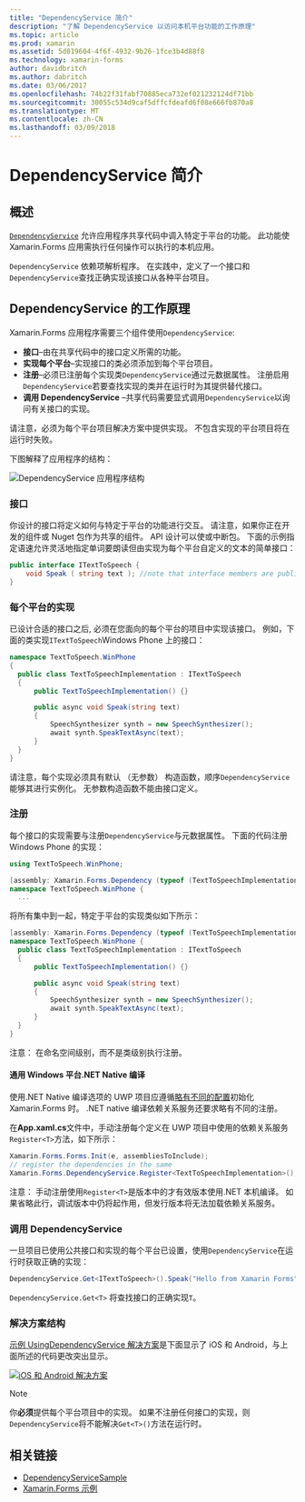 ```yaml
---
title: "DependencyService 简介"
description: "了解 DependencyService 以访问本机平台功能的工作原理"
ms.topic: article
ms.prod: xamarin
ms.assetid: 5d019604-4f6f-4932-9b26-1fce3b4d88f8
ms.technology: xamarin-forms
author: davidbritch
ms.author: dabritch
ms.date: 03/06/2017
ms.openlocfilehash: 74b22f31fabf70885eca732ef021232124df71bb
ms.sourcegitcommit: 30055c534d9caf5dffcfdeafd6f08e666fb870a8
ms.translationtype: MT
ms.contentlocale: zh-CN
ms.lasthandoff: 03/09/2018
---
```

# <a name="introduction-to-dependencyservice"></a>DependencyService 简介

## <a name="overview"></a>概述

[`DependencyService`](https://developer.xamarin.com/api/type/Xamarin.Forms.DependencyService/) 允许应用程序共享代码中调入特定于平台的功能。 此功能使 Xamarin.Forms 应用需执行任何操作可以执行的本机应用。

`DependencyService` 依赖项解析程序。 在实践中，定义了一个接口和`DependencyService`查找正确实现该接口从各种平台项目。

## <a name="how-dependencyservice-works"></a>DependencyService 的工作原理

Xamarin.Forms 应用程序需要三个组件使用`DependencyService`:

- **接口**&ndash;由在共享代码中的接口定义所需的功能。
- **实现每个平台**&ndash;实现接口的类必须添加到每个平台项目。
- **注册**&ndash;必须已注册每个实现类`DependencyService`通过元数据属性。 注册启用`DependencyService`若要查找实现的类并在运行时为其提供替代接口。
- **调用 DependencyService** &ndash;共享代码需要显式调用`DependencyService`以询问有关接口的实现。

请注意，必须为每个平台项目解决方案中提供实现。 不包含实现的平台项目将在运行时失败。

下图解释了应用程序的结构：

![](introduction-images/overview-diagram.png "DependencyService 应用程序结构")

### <a name="interface"></a>接口

你设计的接口将定义如何与特定于平台的功能进行交互。 请注意，如果你正在开发的组件或 Nuget 包作为共享的组件。 API 设计可以使或中断包。 下面的示例指定语速允许灵活地指定单词要朗读但由实现为每个平台自定义的文本的简单接口：

```csharp
public interface ITextToSpeech {
    void Speak ( string text ); //note that interface members are public by default
}
```

### <a name="implementation-per-platform"></a>每个平台的实现

已设计合适的接口之后, 必须在您面向的每个平台的项目中实现该接口。 例如，下面的类实现`ITextToSpeech`Windows Phone 上的接口：

```csharp
namespace TextToSpeech.WinPhone
{
  public class TextToSpeechImplementation : ITextToSpeech
  {
      public TextToSpeechImplementation() {}

      public async void Speak(string text)
      {
          SpeechSynthesizer synth = new SpeechSynthesizer();
          await synth.SpeakTextAsync(text);
      }
  }
}
```

请注意，每个实现必须具有默认 （无参数） 构造函数，顺序`DependencyService`能够其进行实例化。 无参数构造函数不能由接口定义。

### <a name="registration"></a>注册

每个接口的实现需要与注册`DependencyService`与元数据属性。 下面的代码注册 Windows Phone 的实现：

```csharp
using TextToSpeech.WinPhone;

[assembly: Xamarin.Forms.Dependency (typeof (TextToSpeechImplementation))]
namespace TextToSpeech.WinPhone {
  ...
```

将所有集中到一起，特定于平台的实现类似如下所示：

```csharp
[assembly: Xamarin.Forms.Dependency (typeof (TextToSpeechImplementation))]
namespace TextToSpeech.WinPhone {
  public class TextToSpeechImplementation : ITextToSpeech
  {
      public TextToSpeechImplementation() {}

      public async void Speak(string text)
      {
          SpeechSynthesizer synth = new SpeechSynthesizer();
          await synth.SpeakTextAsync(text);
      }
  }
}
```

注意： 在命名空间级别，而不是类级别执行注册。

#### <a name="universal-windows-platform-net-native-compilation"></a>通用 Windows 平台.NET Native 编译

使用.NET Native 编译选项的 UWP 项目应遵循[略有不同的配置](~/xamarin-forms/platform/windows/installation/universal.md#target-invocation-exception)初始化 Xamarin.Forms 时。 .NET native 编译依赖关系服务还要求略有不同的注册。

在**App.xaml.cs**文件中，手动注册每个定义在 UWP 项目中使用的依赖关系服务`Register<T>`方法，如下所示：

```csharp
Xamarin.Forms.Forms.Init(e, assembliesToInclude);
// register the dependencies in the same
Xamarin.Forms.DependencyService.Register<TextToSpeechImplementation>();
```

注意： 手动注册使用`Register<T>`是版本中的才有效版本使用.NET 本机编译。 如果省略此行，调试版本中仍将起作用，但发行版本将无法加载依赖关系服务。

### <a name="call-to-dependencyservice"></a>调用 DependencyService

一旦项目已使用公共接口和实现的每个平台已设置，使用`DependencyService`在运行时获取正确的实现：

```csharp
DependencyService.Get<ITextToSpeech>().Speak("Hello from Xamarin Forms");
```

`DependencyService.Get<T>` 将查找接口的正确实现`T`。

### <a name="solution-structure"></a>解决方案结构

[示例 UsingDependencyService 解决方案](https://developer.xamarin.com/samples/UsingDependencyService/)是下面显示了 iOS 和 Android，与上面所述的代码更改突出显示。

 [![iOS 和 Android 解决方案](introduction-images/solution-sml.png "DependencyService 示例解决方案结构")](introduction-images/solution.png#lightbox "DependencyService 示例解决方案结构")

> [!NOTE]
> 你**必须**提供每个平台项目中的实现。 如果不注册任何接口的实现，则`DependencyService`将不能解决`Get<T>()`方法在运行时。


## <a name="related-links"></a>相关链接

- [DependencyServiceSample](https://developer.xamarin.com/samples/xamarin-forms/UsingDependencyService/)
- [Xamarin.Forms 示例](https://developer.xamarin.com/samples/xamarin-forms/all/)
